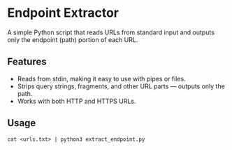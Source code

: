 # Endpoint Extractor

A simple Python script that reads URLs from standard input and outputs only the endpoint (path) portion of each URL.

## Features
- Reads from stdin, making it easy to use with pipes or files.
- Strips query strings, fragments, and other URL parts — outputs only the path.
- Works with both HTTP and HTTPS URLs.

## Usage

`cat <urls.txt> | python3 extract_endpoint.py`
